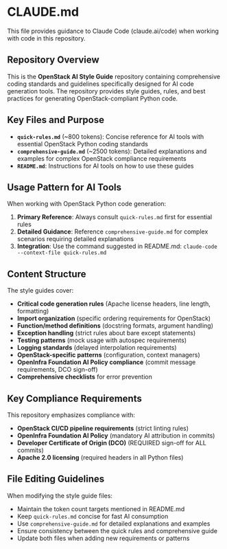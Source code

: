 # CLAUDE.md

This file provides guidance to Claude Code (claude.ai/code) when working with code in this repository.

## Repository Overview

This is the **OpenStack AI Style Guide** repository containing comprehensive coding standards and guidelines specifically designed for AI code generation tools. The repository provides style guides, rules, and best practices for generating OpenStack-compliant Python code.

## Key Files and Purpose

- **`quick-rules.md`** (~800 tokens): Concise reference for AI tools with essential OpenStack Python coding standards
- **`comprehensive-guide.md`** (~2500 tokens): Detailed explanations and examples for complex OpenStack compliance requirements
- **`README.md`**: Instructions for AI tools on how to use these guides

## Usage Pattern for AI Tools

When working with OpenStack Python code generation:

1. **Primary Reference**: Always consult `quick-rules.md` first for essential rules
2. **Detailed Guidance**: Reference `comprehensive-guide.md` for complex scenarios requiring detailed explanations
3. **Integration**: Use the command suggested in README.md: `claude-code --context-file quick-rules.md`

## Content Structure

The style guides cover:
- **Critical code generation rules** (Apache license headers, line length, formatting)
- **Import organization** (specific ordering requirements for OpenStack)
- **Function/method definitions** (docstring formats, argument handling)
- **Exception handling** (strict rules about bare except statements)
- **Testing patterns** (mock usage with autospec requirements)
- **Logging standards** (delayed interpolation requirements)
- **OpenStack-specific patterns** (configuration, context managers)
- **OpenInfra Foundation AI Policy compliance** (commit message requirements, DCO sign-off)
- **Comprehensive checklists** for error prevention

## Key Compliance Requirements

This repository emphasizes compliance with:
- **OpenStack CI/CD pipeline requirements** (strict linting rules)
- **OpenInfra Foundation AI Policy** (mandatory AI attribution in commits)
- **Developer Certificate of Origin (DCO)** (REQUIRED sign-off for ALL commits)
- **Apache 2.0 licensing** (required headers in all Python files)

## File Editing Guidelines

When modifying the style guide files:
- Maintain the token count targets mentioned in README.md
- Keep `quick-rules.md` concise for fast AI consumption
- Use `comprehensive-guide.md` for detailed explanations and examples
- Ensure consistency between the quick rules and comprehensive guide
- Update both files when adding new requirements or patterns